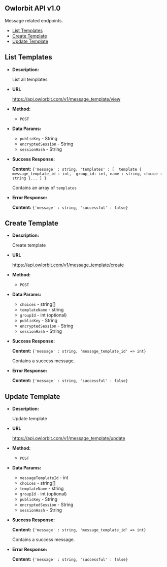**Owlorbit API v1.0**
----

Message related endpoints.


- [List Templates](#list-templates)
- [Create Template](#create-template)
- [Update Template](#update-template)

## List Templates

* **Description:**
  
  List all templates

* **URL**

  <https://api.owlorbit.com/v1/message_template/view>

* **Method:**

  * `POST`
  
* **Data Params:**

  * `publicKey` - String <br/>
  * `encryptedSession` - String <br/>
  * `sessionHash` - String

* **Success Response:**

   **Content:** `{'message' : string,
        'templates' : [  template { message_template_id : int,  group_id: int, name : string, choice : string }... ] }`

  Contains an array of `templates`

 
* **Error Response:**

    **Content:** `{'message' : string,
        'successful' : false}`    


## Create Template

* **Description:**
  
  Create template

* **URL**

  <https://api.owlorbit.com/v1/message_template/create>

* **Method:**

  * `POST`

* **Data Params:**

  * `choices` - string[] <br/>  
  * `templateName` - string <br/>
  * `groupId` - int (optional) <br/>
  * `publicKey` - String <br/>
  * `encryptedSession` - String <br/>
  * `sessionHash` - String

* **Success Response:**

   **Content:** `{'message' : string, 'message_template_id' => int}`

  Contains a success message.

 
* **Error Response:**

    **Content:** `{'message' : string,
        'successful' : false}` 

## Update Template

* **Description:**
  
  Update template

* **URL**

  <https://api.owlorbit.com/v1/message_template/update>

* **Method:**

  * `POST`

* **Data Params:**

  * `messageTemplateId` - int <br/>
  * `choices` - string[] <br/>
  * `templateName` - string <br/>  
  * `groupId` - int (optional) <br/>    
  * `publicKey` - String <br/>
  * `encryptedSession` - String <br/>
  * `sessionHash` - String

* **Success Response:**

   **Content:** `{'message' : string, 'message_template_id' => int}`

  Contains a success message.

 
* **Error Response:**

    **Content:** `{'message' : string,
        'successful' : false}`         
